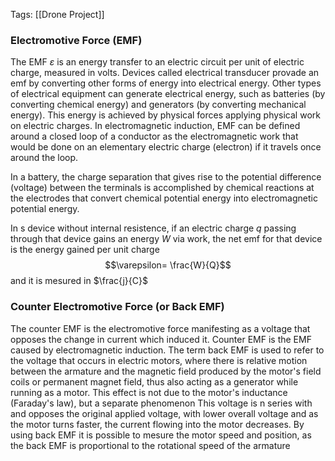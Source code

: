 Tags: [[Drone Project]]

### Electromotive Force (EMF)
The EMF $\varepsilon$ is an energy transfer to an electric circuit per unit of electric charge, measured in volts. Devices called electrical transducer provade an emf by converting other forms of energy into electrical energy. Other types of electrical equipment  can generate electrical energy, such as batteries (by converting chemical energy) and generators (by converting mechanical energy). This energy is achieved by physical forces applying physical work on electric charges.
In electromagnetic induction, EMF can be defined around a closed loop of a  conductor as the electromagnetic work that would be done on an elementary electric charge (electron) if it travels once around the loop.

In a battery, the charge separation that gives rise to the potential difference (voltage) between the terminals is accomplished by chemical reactions at the electrodes that convert chemical potential energy into electromagnetic potential energy.

In s device without internal resistence, if an electric charge $q$ passing through that device gains an energy $W$ via work, the net emf for that device is the energy gained per unit charge $$\varepsilon= \frac{W}{Q}$$and it is mesured in $\frac{j}{C}$
### Counter Electromotive Force (or Back EMF)
The counter EMF is the electromotive force manifesting as a voltage that opposes the change in current which induced it. Counter EMF is the EMF caused by electromagnetic induction.
The term back EMF is used to refer to the voltage that occurs in electric motors, where there is relative motion between the armature and the magnetic field produced by the motor's field coils or permanent magnet field, thus also acting as a generator while running as a motor. This effect is not due to the motor's inductance (Faraday's law), but a separate phenomenon
This voltage is n series with and opposes the original applied voltage, with lower overall voltage and as the motor turns faster, the current flowing into the motor decreases. 
By using back EMF it is possible to mesure the motor speed and position, as the back EMF is proportional to the rotational speed of the armature
